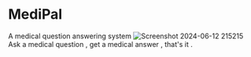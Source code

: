 #                                                                         MediPal 
 A medical question answering system 
![Screenshot 2024-06-12 215215](https://github.com/Anoonaa/MediPal.github.io/assets/122968120/426d8fa9-d934-4f0f-9986-f11f65823ec6)
  Ask a medical question , get a medical answer , that's it .
 
 
 
 
